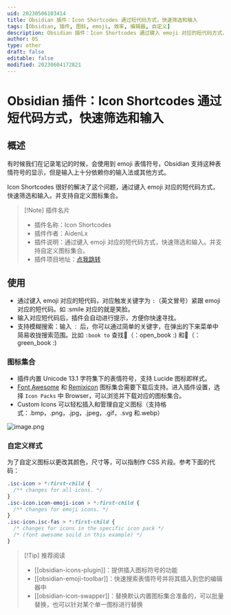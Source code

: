 ```yaml
---
uid: 20230506103414
title: Obsidian 插件：Icon Shortcodes 通过短代码方式，快速筛选和输入
tags: [Obsidian, 插件, 图标, emoji, 效率, 编辑器, 自定义]
description: Obsidian 插件：Icon Shortcodes 通过键入 emoji 对应的短代码方式，快速筛选和输入。并支持自定义图标集合。
author: OS
type: other
draft: false
editable: false
modified: 20230604172821
---
```


# Obsidian 插件：Icon Shortcodes 通过短代码方式，快速筛选和输入

## 概述

有时候我们在记录笔记的时候，会使用到 emoji 表情符号，Obsidian 支持这种表情符号的显示，但是输入上十分依赖你的输入法或其他方式。

Icon Shortcodes 很好的解决了这个问题，通过键入 emoji 对应的短代码方式，快速筛选和输入。并支持自定义图标集合。

> [!Note] 插件名片
> - 插件名称：Icon Shortcodes
> - 插件作者：AidenLx
> - 插件说明：通过键入 emoji 对应的短代码方式，快速筛选和输入。并支持自定义图标集合。
> - 插件项目地址：[点我跳转](https://github.com/aidenlx/obsidian-icon-shortcodes)

## 使用

- 通过键入 emoji 对应的短代码，对应触发关键字为 `:`（英文冒号）紧跟 emoji 对应的短代码。如 :smile 对应的就是笑脸。
- 输入对应短代码后，插件会自动进行提示，方便你快速寻找。
- 支持模糊搜索：输入 `：` 后，你可以通过简单的关键字，在弹出的下来菜单中简易收拢搜索范围。比如 `:book to` 查找📖（：open_book :) 和📗（：green_book :)

### 图标集合

- 插件内置 Unicode 13.1 字符集下的表情符号，支持 Lucide 图标即样式。
- [Font Awesome](https://fontawesome.com/) 和 [Remixicon](https://github.com/Remix-Design/RemixIcon) 图标集合需要下载后支持。进入插件设置，选择 `Icon Packs` 中 Browser，可以浏览并下载对应的图标集合。
- Custom Icons 可以轻松插入和管理自定义图标（支持格式：.bmp，.png，.jpg，.jpeg，.gif，.svg 和.webp）

![image.png](https://cdn.pkmer.cn/images/20230506105842.png!pkmer)

### 自定义样式

为了自定义图标以更改其颜色，尺寸等，可以指制作 CSS 片段。参考下面的代码：

```CSS
.isc-icon > *:first-child {
  /** changes for all icons. */
}
.isc-icon.icon-emoji-icon > *:first-child {
  /** changes for emoji icons. */
}
.isc-icon.isc-fas > *:first-child {
  /* changes for icons in the specific icon pack */
  /* (font awesome soild in this example) */
}
```

> [!Tip] 推荐阅读
> - [[obsidian-icons-plugin]]：提供插入图标符号的功能
> - [[obsidian-emoji-toolbar]]：快速搜索表情符号并将其插入到您的编辑器中
> - [[obsidian-icon-swapper]]：替换默认内置图标集合准备的，可以批量替换，也可以针对某个单一图标进行替换